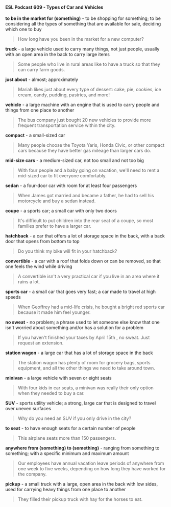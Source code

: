 #### ESL Podcast 609 - Types of Car and Vehicles

**to be in the market for (something)** - to be shopping for something; to be
considering all the types of something that are available for sale, deciding which
one to buy

> How long have you been in the market for a new computer?

**truck** - a large vehicle used to carry many things, not just people, usually with an
open area in the back to carry large items

> Some people who live in rural areas like to have a truck so that they can carry
farm goods.

**just about** - almost; approximately

> Mariah likes just about every type of dessert: cake, pie, cookies, ice cream,
candy, pudding, pastries, and more!

**vehicle** - a large machine with an engine that is used to carry people and things
from one place to another

> The bus company just bought 20 new vehicles to provide more frequent
transportation service within the city.

**compact** - a small-sized car

> Many people choose the Toyota Yaris, Honda Civic, or other compact cars
because they have better gas mileage than larger cars do.

**mid-size cars** - a medium-sized car, not too small and not too big

> With four people and a baby going on vacation, we'll need to rent a mid-sized
car to fit everyone comfortably.

**sedan** - a four-door car with room for at least four passengers

> When James got married and became a father, he had to sell his motorcycle
and buy a sedan instead.

**coupe** - a sports car; a small car with only two doors

> It's difficult to put children into the rear seat of a coupe, so most families prefer
to have a larger car.

**hatchback** - a car that offers a lot of storage space in the back, with a back door
that opens from bottom to top

> Do you think my bike will fit in your hatchback?

**convertible** - a car with a roof that folds down or can be removed, so that one
feels the wind while driving

> A convertible isn't a very practical car if you live in an area where it rains a lot.

**sports car** - a small car that goes very fast; a car made to travel at high speeds

> When Geoffrey had a mid-life crisis, he bought a bright red sports car because
it made him feel younger.

**no sweat** - no problem; a phrase used to let someone else know that one isn't
worried about something and/or has a solution for a problem

> If you haven't finished your taxes by April 15th
, no sweat. Just request an
extension.

**station wagon** - a large car that has a lot of storage space in the back

> The station wagon has plenty of room for grocery bags, sports equipment, and
all the other things we need to take around town.

**minivan** - a large vehicle with seven or eight seats

> With four kids in car seats, a minivan was really their only option when they
needed to buy a car.

**SUV** - sports utility vehicle; a strong, large car that is designed to travel over
uneven surfaces

> Why do you need an SUV if you only drive in the city?

**to seat** - to have enough seats for a certain number of people

> This airplane seats more than 150 passengers.

**anywhere from (something) to (something)** - ranging from something to
something; with a specific minimum and maximum amount

> Our employees have annual vacation leave periods of anywhere from one week
to five weeks, depending on how long they have worked for the company.

**pickup** - a small truck with a large, open area in the back with low sides, used
for carrying heavy things from one place to another

> They filled their pickup truck with hay for the horses to eat.

